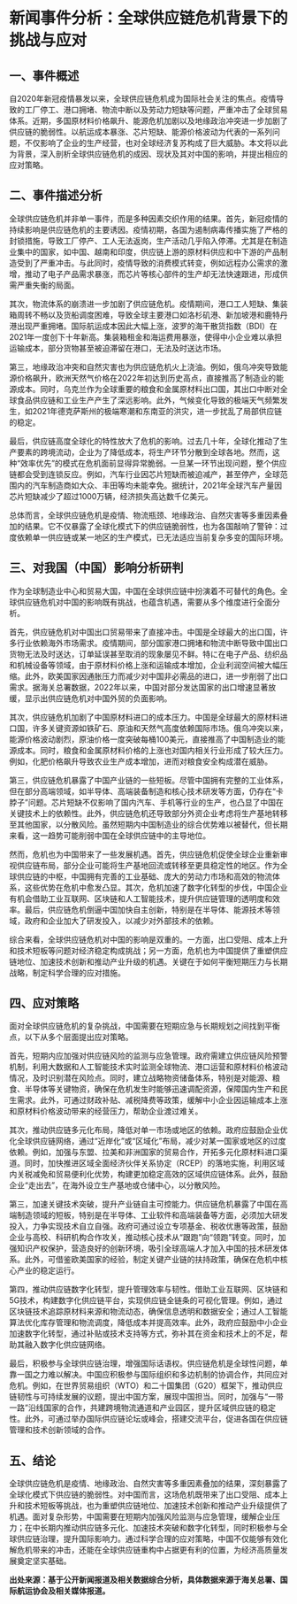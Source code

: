 # 新闻事件分析：全球供应链危机背景下的挑战与应对

## 一、事件概述

  自2020年新冠疫情暴发以来，全球供应链危机成为国际社会关注的焦点。疫情导致的工厂停工、港口拥堵、物流中断以及劳动力短缺等问题，严重冲击了全球贸易体系。近期，多国原材料价格飙升、能源危机加剧以及地缘政治冲突进一步加剧了供应链的脆弱性。以航运成本暴涨、芯片短缺、能源价格波动为代表的一系列问题，不仅影响了企业的生产经营，也对全球经济复苏构成了巨大威胁。本文将以此为背景，深入剖析全球供应链危机的成因、现状及其对中国的影响，并提出相应的应对策略。

## 二、事件描述分析

  全球供应链危机并非单一事件，而是多种因素交织作用的结果。首先，新冠疫情的持续影响是供应链危机的主要诱因。疫情初期，各国为遏制病毒传播实施了严格的封锁措施，导致工厂停产、工人无法返岗，生产活动几乎陷入停滞。尤其是在制造业集中的国家，如中国、越南和印度，供应链上游的原材料供应和中下游的产品制造受到了严重冲击。与此同时，疫情导致的消费模式转变，例如远程办公需求的激增，推动了电子产品需求暴涨，而芯片等核心部件的生产却无法快速跟进，形成供需严重失衡的局面。

  其次，物流体系的崩溃进一步加剧了供应链危机。疫情期间，港口工人短缺、集装箱周转不畅以及货船调度困难，导致全球主要港口如洛杉矶港、新加坡港和鹿特丹港出现严重拥堵。国际航运成本因此大幅上涨，波罗的海干散货指数（BDI）在2021年一度创下十年新高。集装箱租金和海运费用暴涨，使得中小企业难以承担运输成本，部分货物甚至被迫滞留在港口，无法及时送达市场。

  第三，地缘政治冲突和自然灾害也为供应链危机火上浇油。例如，俄乌冲突导致能源价格飙升，欧洲天然气价格在2022年初达到历史高点，直接推高了制造业的能源成本。同时，乌克兰作为全球重要的粮食和金属原材料出口国，其出口中断对全球食品供应链和工业生产产生了深远影响。此外，气候变化导致的极端天气频繁发生，如2021年德克萨斯州的极端寒潮和东南亚的洪灾，进一步扰乱了局部供应链的稳定。

  最后，供应链高度全球化的特性放大了危机的影响。过去几十年，全球化推动了生产要素的跨境流动，企业为了降低成本，将生产环节分散到全球各地。然而，这种“效率优先”的模式在危机面前显得异常脆弱。一旦某一环节出现问题，整个供应链都会受到连锁反应。例如，汽车行业因芯片短缺而被迫减产，甚至停产，全球范围内的汽车制造商如大众、丰田等均未能幸免。据统计，2021年全球汽车产量因芯片短缺减少了超过1000万辆，经济损失高达数千亿美元。

  总体而言，全球供应链危机是疫情、物流瓶颈、地缘政治、自然灾害等多重因素叠加的结果。它不仅暴露了全球化模式下的供应链脆弱性，也为各国敲响了警钟：过度依赖单一供应链或某一地区的生产模式，已无法适应当前复杂多变的国际环境。

## 三、对我国（中国）影响分析研判

  作为全球制造业中心和贸易大国，中国在全球供应链中扮演着不可替代的角色。全球供应链危机对中国的影响既有挑战，也蕴含机遇，需要从多个维度进行全面分析。

  首先，供应链危机对中国出口贸易带来了直接冲击。中国是全球最大的出口国，许多行业依赖海外市场需求。疫情期间，部分国家港口拥堵和物流中断导致中国出口货物无法及时送达，订单延误甚至取消的现象屡见不鲜。特に在电子产品、纺织品和机械设备等领域，由于原材料价格上涨和运输成本增加，企业利润空间被大幅压缩。此外，欧美国家因通胀压力而减少对中国非必需品的进口，进一步削弱了出口需求。据海关总署数据，2022年以来，中国对部分发达国家的出口增速显著放缓，显示出供应链危机对中国外贸的负面影响。

  其次，供应链危机加剧了中国原材料进口的成本压力。中国是全球最大的原材料进口国，许多关键资源如铁矿石、原油和天然气高度依赖国际市场。俄乌冲突以来，能源价格波动剧烈，原油价格一度突破每桶100美元，直接推高了中国制造业的能源成本。同时，粮食和金属原材料价格的上涨也对国内相关行业形成了较大压力。例如，化肥价格飙升导致农业生产成本增加，进而对粮食安全构成潜在威胁。

  第三，供应链危机暴露了中国产业链的一些短板。尽管中国拥有完整的工业体系，但在部分高端领域，如半导体、高端装备制造和核心技术研发等方面，仍存在“卡脖子”问题。芯片短缺不仅影响了国内汽车、手机等行业的生产，也凸显了中国在关键技术上的依赖性。此外，供应链危机还导致部分外资企业考虑将生产基地转移至其他国家，以分散风险。虽然短期内中国制造业的综合优势难以被替代，但长期来看，这一趋势可能削弱中国在全球供应链中的主导地位。

  然而，危机也为中国带来了一些发展机遇。首先，供应链危机促使全球企业重新审视供应链布局，部分企业可能将生产基地回流或转移至更具稳定性的地区。作为全球供应链的中枢，中国拥有完善的工业基础、庞大的劳动力市场和高效的物流体系，这些优势在危机中愈发凸显。其次，危机加速了数字化转型的步伐，中国企业有机会借助工业互联网、区块链和人工智能技术，提升供应链管理的透明度和效率。最后，供应链危机倒逼中国加快自主创新，特别是在半导体、能源技术等领域，政府和企业加大了研发投入，以减少对外部技术的依赖。

  综合来看，全球供应链危机对中国的影响是双重的。一方面，出口受阻、成本上升和技术短板等问题对经济稳定构成挑战；另一方面，危机也为中国提供了重塑供应链地位、加速技术创新和推动产业升级的机遇。关键在于如何平衡短期压力与长期战略，制定科学合理的应对措施。

## 四、应对策略

  面对全球供应链危机的复杂挑战，中国需要在短期应急与长期规划之间找到平衡点，以下从多个层面提出应对策略。

  首先，短期内应加强对供应链风险的监测与应急管理。政府需建立供应链风险预警机制，利用大数据和人工智能技术实时监测全球物流、港口运营和原材料价格波动情况，及时识别潜在风险点。同时，建立战略物资储备体系，特别是对能源、粮食、半导体等关键物资，确保在危机发生时能够迅速调配资源，保障国内生产和民生需求。此外，可通过财政补贴、减税降费等政策，缓解中小企业因运输成本上涨和原材料价格波动带来的经营压力，帮助企业渡过难关。

  其次，推动供应链多元化布局，降低对单一市场或地区的依赖。政府应鼓励企业优化全球供应链网络，通过“近岸化”或“区域化”布局，减少对某一国家或地区的过度依赖。例如，加强与东盟、拉美和非洲国家的贸易合作，开拓多元化原材料进口渠道。同时，加快推进区域全面经济伙伴关系协定（RCEP）的落地实施，利用区域内关税减免和贸易便利化优势，构建更加稳定高效的区域供应链体系。此外，鼓励企业“走出去”，在海外设立生产基地或仓储中心，以分散风险。

  第三，加速关键技术突破，提升产业链自主可控能力。供应链危机暴露了中国在高端制造领域的短板，特别是在半导体、工业软件和高端装备等方面，必须加大研发投入，力争实现技术自立自强。政府可通过设立专项基金、税收优惠等政策，鼓励企业与高校、科研机构合作攻关，推动核心技术从“跟跑”向“领跑”转变。同时，加强知识产权保护，营造良好的创新环境，吸引全球高端人才加入中国的技术研发体系。此外，可借鉴欧美国家的经验，制定关键产业链的扶持政策，确保在危机中核心产业的稳定运行。

  第四，推动供应链数字化转型，提升管理效率与韧性。借助工业互联网、区块链和5G技术，构建数字化供应链平台，实现供应链全链条的可视化管理。例如，通过区块链技术追踪原材料来源和物流动态，确保信息透明和数据安全；通过人工智能算法优化库存管理和物流调度，降低成本并提高效率。此外，政府应鼓励中小企业加速数字化转型，通过补贴或技术支持等方式，弥补其在资金和技术上的不足，帮助其融入数字化供应链网络。

  最后，积极参与全球供应链治理，增强国际话语权。供应链危机是全球性问题，单靠一国之力难以解决。中国应积极参与国际组织和多边机制的协调合作，共同应对危机。例如，在世界贸易组织（WTO）和二十国集团（G20）框架下，推动供应链韧性与可持续发展的议题，提出中国方案，展现中国担当。同时，加强与“一带一路”沿线国家的合作，共建跨境物流通道和产业园区，提升区域供应链的稳定性。此外，可通过举办国际供应链论坛或峰会，搭建交流平台，促进各国在供应链管理和技术创新领域的合作。

## 五、结论

  全球供应链危机是疫情、地缘政治、自然灾害等多重因素叠加的结果，深刻暴露了全球化模式下供应链的脆弱性。对中国而言，这场危机既带来了出口受阻、成本上升和技术短板等挑战，也为重塑供应链地位、加速技术创新和推动产业升级提供了机遇。面对复杂形势，中国需要在短期内加强风险监测与应急管理，缓解企业压力；在中长期内推动供应链多元化、加速技术突破和数字化转型，同时积极参与全球供应链治理，提升国际影响力。通过科学合理的应对策略，中国不仅能够有效化解危机带来的冲击，还能在全球供应链重构中占据更有利的位置，为经济高质量发展奠定坚实基础。

**出处来源：基于公开新闻报道及相关数据综合分析，具体数据来源于海关总署、国际航运协会及相关媒体报道。**